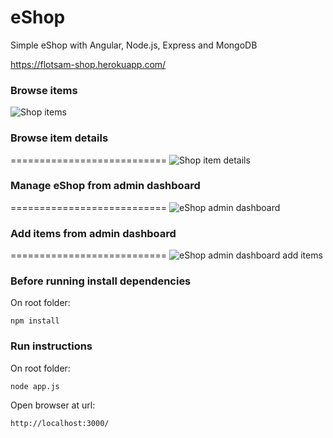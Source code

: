 # eShop

Simple eShop with Angular, Node.js, Express and MongoDB

https://flotsam-shop.herokuapp.com/

### Browse items
![Shop items](https://i.imgur.com/eumaZk1.png)

### Browse item details
===========================
![Shop item details](https://i.imgur.com/N7qRXhq.png)

### Manage eShop from admin dashboard
===========================
![eShop admin dashboard](https://i.imgur.com/dGPqMAa.png)

### Add items from admin dashboard
===========================
![eShop admin dashboard add items](https://i.imgur.com/5pi9onS.png)

### Before running install dependencies
On root folder:
```
npm install
```
### Run instructions
On root folder:
```
node app.js
```
Open browser at url:
```
http://localhost:3000/
```
